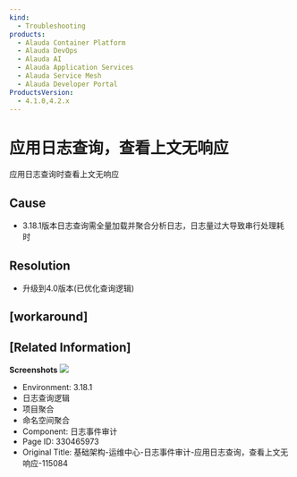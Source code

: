 ```yaml
---
kind:
  - Troubleshooting
products:
  - Alauda Container Platform
  - Alauda DevOps
  - Alauda AI
  - Alauda Application Services
  - Alauda Service Mesh
  - Alauda Developer Portal
ProductsVersion:
  - 4.1.0,4.2.x
---
```

<!-- A type of document that involves encountering a fault, diagnosing it, performing root cause analysis, and providing solutions. -->

# 应用日志查询，查看上文无响应

应用日志查询时查看上文无响应

## Cause
- 3.18.1版本日志查询需全量加载并聚合分析日志，日志量过大导致串行处理耗时

## Resolution
- 升级到4.0版本(已优化查询逻辑)

## [workaround]

## [Related Information]
**Screenshots**
![](assets/ji-chu-jia-gou-yun-wei-zhong-xin-ri-zhi-shi-jian-shen-ji-ying-yong-ri-zhi-cha-xu/1755069485_99781_3c0dfc_20250813%252001_1.png)
- Environment: 3.18.1
- 日志查询逻辑
- 项目聚合
- 命名空间聚合
- Component: 日志事件审计
- Page ID: 330465973
- Original Title: 基础架构-运维中心-日志事件审计-应用日志查询，查看上文无响应-115084
